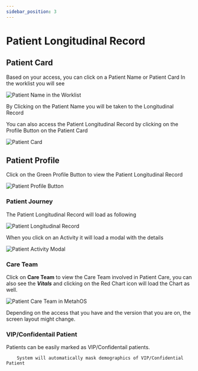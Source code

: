 ```yaml
---
sidebar_position: 3
---
```


# Patient Longitudinal Record

## Patient Card

Based on your access, you can click on a Patient Name or Patient Card
In the worklist you will see

![Patient Name in the Worklist](https://res.cloudinary.com/teleopdassets/image/upload/v1642125642/Guide/Patient_Name_in_the_Worklist_dzsfsc.png)

By Clicking on the Patient Name you will be taken to the Longitudinal Record

You can also access the Patient Longitudinal Record by clicking on the Profile Button on the Patient Card

![Patient Card](https://res.cloudinary.com/teleopdassets/image/upload/v1642125642/Guide/Patient_Card_dqbapf.png)

## Patient Profile

Click on the Green Profile Button to view the Patient Longitudinal Record

![Patient Profile Button](https://res.cloudinary.com/teleopdassets/image/upload/v1642126333/Guide/Profile_Button_on_Patient_Card_nob6rz.png)

### Patient Journey

The Patient Longitudinal Record will load as following

![Patient Longitudinal Record](https://res.cloudinary.com/teleopdassets/image/upload/v1642126197/Guide/Patient_Longitudinal_Record_in_MetahOS_u9lazw.png)

When you click on an Activity it will load a modal with the details

![Patient Activity Modal](https://res.cloudinary.com/teleopdassets/image/upload/v1642126676/Guide/Patient_Activity_Modal_in_MetahOS_jhs3ed.png)

### Care Team

Click on **Care Team** to view the Care Team involved in Patient Care, you can also see the **_Vitals_** and clicking on the Red Chart icon will load the Chart as well.

![Patient Care Team in MetahOS](https://res.cloudinary.com/teleopdassets/image/upload/v1642126637/Guide/Patient_Care_Team_in_MetahOS_erhq5w.png)

Depending on the access that you have and the version that you are on, the screen layout might change.

### VIP/Confidentail Patient

Patients can be easily marked as VIP/Confidentail patients.

```
    System will automatically mask demographics of VIP/Confidential Patient
```
